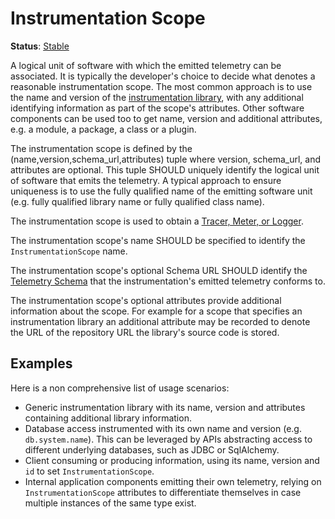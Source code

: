 <!--- Hugo front matter used to generate the website version of this page:
linkTitle: Instrumentation Scope
--->

# Instrumentation Scope

**Status**: [Stable](../document-status.md)

A logical unit of software with which the emitted telemetry can be
associated. It is typically the developer's choice to decide what denotes a
reasonable instrumentation scope. The most common approach is to use
the name and version of the [instrumentation library](../glossary.md#instrumentation-library),
with any additional identifying information as part of the scope's attributes.
Other software components can be used too to get name, version and additional attributes, e.g.
a module, a package, a class or a plugin.

The instrumentation scope is defined by the
(name,version,schema_url,attributes) tuple where version, schema_url, and
attributes are optional. This tuple SHOULD uniquely identify the logical unit of
software that emits the telemetry. A typical approach to ensure uniqueness is to
use the fully qualified name of the emitting software unit (e.g. fully qualified library
name or fully qualified class name).

The instrumentation scope is used to obtain a
[Tracer, Meter, or Logger](../glossary.md#tracer-name--meter-name--logger-name).

The instrumentation scope's name SHOULD be specified to identify the `InstrumentationScope`
name.

The instrumentation scope's optional Schema URL SHOULD identify the [Telemetry
Schema](../schemas/README.md) that the instrumentation's emitted
telemetry conforms to.

The instrumentation scope's optional attributes provide additional information about
the scope. For example for a scope that specifies an
instrumentation library an additional attribute may be recorded to denote the URL of the
repository URL the library's source code is stored.

## Examples

Here is a non comprehensive list of usage scenarios:

* Generic instrumentation library with its name, version and attributes containing
  additional library information.
* Database access instrumented with its own name and version (e.g. `db.system.name`).
  This can be leveraged by APIs abstracting access to different underlying databases,
  such as JDBC or SqlAlchemy.
* Client consuming or producing information, using its name, version and `id` to set
  `InstrumentationScope`.
* Internal application components emitting their own telemetry, relying on
  `InstrumentationScope` attributes to differentiate themselves in case multiple
  instances of the same type exist.
